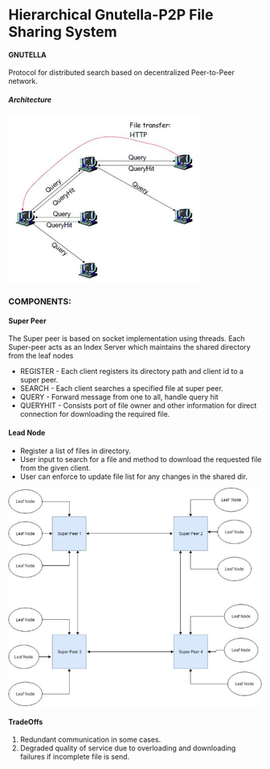 # Hierarchical Gnutella-P2P File Sharing System

#### GNUTELLA 
Protocol for distributed search based on decentralized Peer-to-Peer network. 

##### Architecture
![Gnutella Query](images/GnutellaQuery.JPG)

### COMPONENTS:
#### Super Peer
The Super peer is based on socket implementation using threads. Each Super-peer acts as an Index Server which maintains the shared directory from the leaf nodes
*	REGISTER - Each client registers its directory path and client id to a super peer. 
*	SEARCH	- Each client searches a specified file at super peer.
*	QUERY	- Forward message from one to all, handle query hit 
*	QUERYHIT - 	Consists port of file owner and other information for direct connection for downloading the required file.

#### Lead Node
*	Register a list of files in directory.
*	User input to search for a file and method to download the requested file from the given client. 
* 	User can enforce to update file list for any changes in the shared dir.  

![Architecture](images/Architecture.JPG)

#### TradeOffs
1. Redundant communication in some cases. 
2. Degraded quality of service due to overloading and downloading failures if incomplete file is send.
